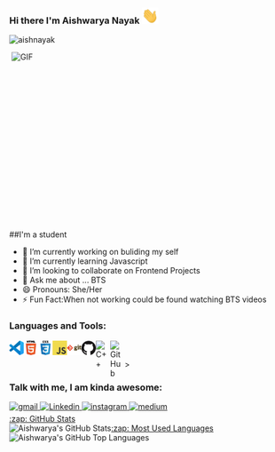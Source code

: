 ### Hi there I'm Aishwarya Nayak <img  src="https://raw.githubusercontent.com/ABSphreak/ABSphreak/master/gifs/Hi.gif" width="30px">

<p align="left"> <img src="https://komarev.com/ghpvc/?username=aishnayak" alt="aishnayak" /> </p>
<img align="right" alt="GIF" src="https://github.com/arsentieva/arsentieva/blob/main/code.gif?raw=true" width="500" height="320" />

##I'm a student 
- 🔭 I’m currently working on buliding my self
- 🌱 I’m currently learning Javascript
- 👯 I’m looking to collaborate on Frontend Projects
- 💬 Ask me about ... BTS
- 😄 Pronouns: She/Her
- ⚡ Fun Fact:When not working could be found watching BTS videos


### Languages and Tools:

<img align="left" alt="Visual Studio Code" width="26px" src="https://raw.githubusercontent.com/github/explore/80688e429a7d4ef2fca1e82350fe8e3517d3494d/topics/visual-studio-code/visual-studio-code.png" />
<img align="left" alt="HTML5" width="26px" src="https://raw.githubusercontent.com/github/explore/80688e429a7d4ef2fca1e82350fe8e3517d3494d/topics/html/html.png" />
<img align="left" alt="CSS3" width="26px" src="https://raw.githubusercontent.com/github/explore/80688e429a7d4ef2fca1e82350fe8e3517d3494d/topics/css/css.png" />
<img align="left" alt="JavaScript" width="26px" src="https://raw.githubusercontent.com/github/explore/80688e429a7d4ef2fca1e82350fe8e3517d3494d/topics/javascript/javascript.png" />
<img align="left" alt="Git" width="26px" src="https://raw.githubusercontent.com/github/explore/80688e429a7d4ef2fca1e82350fe8e3517d3494d/topics/git/git.png" />
<img align="left" alt="GitHub" width="26px" src="https://raw.githubusercontent.com/github/explore/78df643247d429f6cc873026c0622819ad797942/topics/github/github.png" />

<img align="left" alt="C++" width="26px" src="https://raw.githubusercontent.com/gilbarbara/logos/c122ccfcfdb15d9958a85696ff2460ac3b01f8ca/logos/c-plusplus.svg" />
<img align="left" alt="GitHub" width="26px" src="https://cdn.iconscout.com/icon/free/png-512/c-programming-569564.png" />
<br />
<br />
>

### Talk with me, I am kinda awesome:


<a href="mailto:aishnayak21@gmail.com?hl=en" target="_blank">
<img src=https://img.shields.io/badge/gmail-%23DC493C.svg?&style=for-the-badge&logo=gmail&logoColor=white alt=gmail style="margin-bottom: 5px;" />
</a>
<a href="https://www.linkedin.com/in/aishwarya-nayak-6336b3194/" target="_blank">
<img src=https://img.shields.io/badge/linkedin-%231E77B5.svg?&style=for-the-badge&logo=linkedin&logoColor=white alt=Linkedin style="margin-bottom: 5px;" />
</a>
<a href="https://www.instagram.com/r.a.y12/?hl=en" target="_blank">
<img src=https://img.shields.io/badge/instagram-%23000000.svg?&style=for-the-badge&logo=instagram&logoColor=white alt=instagram style="margin-bottom: 5px;" />
</a>
<a href="https://aishnayak21.medium.com/" target="_blank">
<img src=https://img.shields.io/badge/medium-%23292929.svg?&style=for-the-badge&logo=medium&logoColor=white alt=medium style="margin-bottom: 5px;" />

  <summary>:zap: GitHub Stats</summary>

  <img align="left" alt="Aishwarya's GitHub Stats" src="https://github-readme-stats.vercel.app/api?username=aishnayak&show_icons=true&hide_border=true" />

</details>


  <summary>:zap: Most Used Languages</summary>

<img align="left" alt="Aishwarya's GitHub Top Languages" src="https://github-readme-stats.vercel.app/api/top-langs/?username=aishnayak" />

</details>




